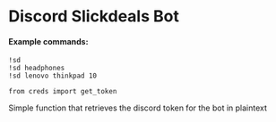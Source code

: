 # Discord Slickdeals Bot
#### Example commands:
```
!sd 
!sd headphones
!sd lenovo thinkpad 10
```

```
from creds import get_token
```
Simple function that retrieves the discord token for the bot in plaintext

